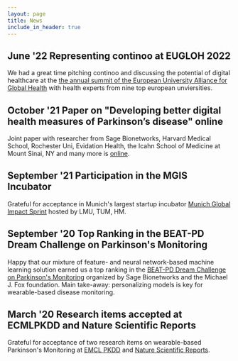 ```yaml
---
layout: page
title: News
include_in_header: true
---
```


## June '22 Representing continoo at EUGLOH 2022

We had a great time pitching continoo and discussing the potential of digital healthcare at the [the annual summit of the European University Alliance for Global Health](https://eugloh2022.universite-paris-saclay.fr/en/home/) with health experts from nine top european unviersities. 

## October '21 Paper on "Developing better digital health measures of Parkinson’s disease" online

Joint paper with researcher from Sage Bionetworks, Harvard Medical School, Rochester Uni, Evidation Health, the Icahn School of Medicine at Mount Sinai, NY and many more is [online](https://www.medrxiv.org/content/10.1101/2021.10.20.21265298v1). 

## September '21 Participation in the MGIS Incubator

Grateful for acceptance in Munich's largest startup incubator [Munich Global Impact Sprint](https://www.must-munich.com/munichs-universities-join-forces-to-create-impact-on-a-global-scale-mgi-contract-awarded/) hosted by LMU, TUM, HM. 

## September '20 Top Ranking in the BEAT-PD Dream Challenge on Parkinson's Monitoring 

Happy that our mixture of feature- and neural network-based machine learning solution earned us a top ranking in the [BEAT-PD Dream Challenge on Parkinson's Monitoring](https://www.synapse.org/#!Synapse:syn20825169/wiki/596118) organized by Sage Bionetworks and the Michael J. Fox foundation. Main take-away: personalizing models is key for wearable-based disease monitoring.

## March '20 Research items accepted at ECMLPKDD and Nature Scientific Reports

Grateful for acceptance of two research items on wearable-based Parkinson's Monitoring at [EMCL PKDD](https://link.springer.com/chapter/10.1007/978-3-030-46133-1_24) and [Nature Scientific Reports](https://www.nature.com/articles/s41598-020-61789-3).